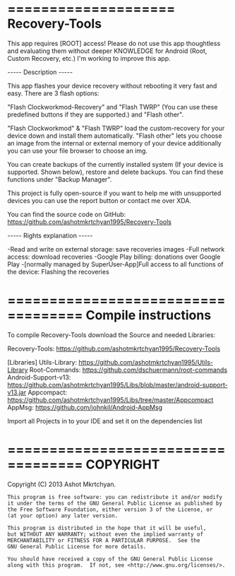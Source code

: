 ====================
Recovery-Tools
====================

This app requires [ROOT] access!
Please do not use this app thoughtless and evaluating them without deeper KNOWLEDGE for Android (Root, Custom Recovery, etc.)
I'm working to improve this app.

----- Description -----

This app flashes your device recovery without rebooting it very fast and easy. There are 3 flash options:

"Flash Clockworkmod-Recovery" and "Flash TWRP" (You can use these predefined buttons if they are supported.) and "Flash other".

"Flash Clockworkmod" & "Flash TWRP" load the custom-recovery for your device down and install them automatically.
"Flash other" lets you choose an image from the internal or external memory of your device additionally you can use your file browser to choose an img.

You can create backups of the currently installed system (If your device is supported. Shown below), restore and delete backups. You can find these functions under "Backup Manager".

This project is fully open-source if you want to help me with unsupported devices you can use the report button or contact me over XDA.

You can find the source code on GitHub: https://github.com/ashotmkrtchyan1995/Recovery-Tools

----- Rights explanation -----

-Read and write on external storage: save recoveries images
-Full network access: download recoveries
-Google Play billing: donations over Google Play
-[normally managed by SuperUser-App]Full access to all functions of the device: Flashing the recoveries


===================================
Compile instructions
===================================

To compile Recovery-Tools download the Source and needed Libraries:

Recovery-Tools:     https://github.com/ashotmkrtchyan1995/Recovery-Tools

[Libraries]
Utils-Library:          https://github.com/ashotmkrtchyan1995/Utils-Library
Root-Commands:          https://github.com/dschuermann/root-commands
Android-Support-v13:    https://github.com/ashotmkrtchyan1995/Libs/blob/master/android-support-v13.jar
Appcompact:             https://github.com/ashotmkrtchyan1995/Libs/tree/master/Appcompact
AppMsg:                 https://github.com/johnkil/Android-AppMsg

Import all Projects in to your IDE and set it on the dependencies list

===================================
COPYRIGHT
===================================

Copyright (C) 2013  Ashot Mkrtchyan.

    This program is free software: you can redistribute it and/or modify
    it under the terms of the GNU General Public License as published by
    the Free Software Foundation, either version 3 of the License, or
    (at your option) any later version.

    This program is distributed in the hope that it will be useful,
    but WITHOUT ANY WARRANTY; without even the implied warranty of
    MERCHANTABILITY or FITNESS FOR A PARTICULAR PURPOSE.  See the
    GNU General Public License for more details.

    You should have received a copy of the GNU General Public License
    along with this program.  If not, see <http://www.gnu.org/licenses/>.
